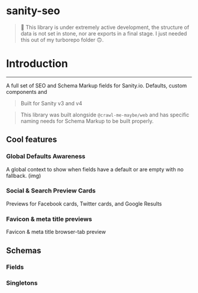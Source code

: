 # sanity-seo


>🚨 This library is under extremely active development, the structure of data is not set in stone, nor are exports in a final stage. I just needed this out of my turborepo folder 🙃.

# Introduction
---



A full set of SEO and Schema Markup fields for Sanity.io. Defaults, custom components and

> Built for Sanity v3 and v4


> This library was built alongside `@crawl-me-maybe/web` and has specific naming needs for Schema Markup to be built properly.

## Cool features

### Global Defaults Awareness
A global context to show when fields have a default or are empty with no fallback.
 (img)


### Social & Search Preview Cards
Previews for Facebook cards, Twitter cards, and Google Results

### Favicon & meta title previews
Favicon & meta title browser-tab preview


## Schemas

### Fields

### Singletons

